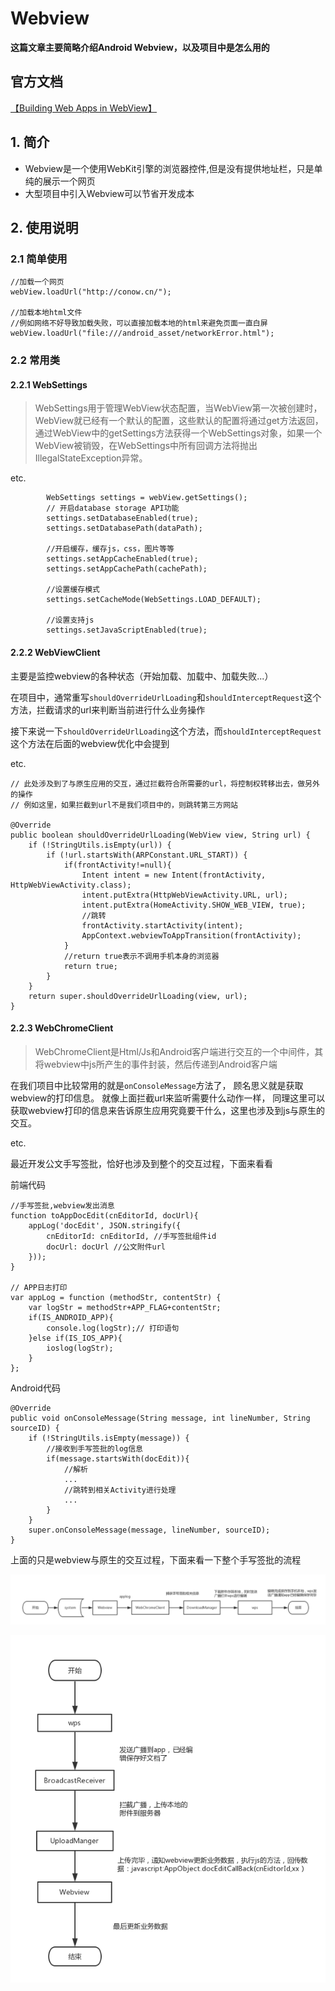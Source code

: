 # Webview
**这篇文章主要简略介绍Android Webview，以及项目中是怎么用的<br>**

## 官方文档
[【Building Web Apps in WebView】](https://developer.android.google.cn/guide/webapps/webview.html?hl=zh-cn)

## 1. 简介
* Webview是一个使用WebKit引擎的浏览器控件,但是没有提供地址栏，只是单纯的展示一个网页
* 大型项目中引入Webview可以节省开发成本

## 2. 使用说明
### 2.1 简单使用
```
//加载一个网页
webView.loadUrl("http://conow.cn/");

//加载本地html文件
//例如网络不好导致加载失败，可以直接加载本地的html来避免页面一直白屏
webView.loadUrl("file:///android_asset/networkError.html");
```


### 2.2 常用类

#### 2.2.1 WebSettings
> WebSettings用于管理WebView状态配置，当WebView第一次被创建时，WebView就已经有一个默认的配置，这些默认的配置将通过get方法返回，通过WebView中的getSettings方法获得一个WebSettings对象，如果一个WebView被销毁，在WebSettings中所有回调方法将抛出IllegalStateException异常。

etc.
```
        WebSettings settings = webView.getSettings();
        // 开启database storage API功能
        settings.setDatabaseEnabled(true);
        settings.setDatabasePath(dataPath);

        //开启缓存，缓存js，css，图片等等
        settings.setAppCacheEnabled(true);
        settings.setAppCachePath(cachePath);

        //设置缓存模式
        settings.setCacheMode(WebSettings.LOAD_DEFAULT);

        //设置支持js
        settings.setJavaScriptEnabled(true);
```


#### 2.2.2 WebViewClient
主要是监控webview的各种状态（开始加载、加载中、加载失败...）

在项目中，通常重写`shouldOverrideUrlLoading`和`shouldInterceptRequest`这个方法，拦截请求的url来判断当前进行什么业务操作

接下来说一下`shouldOverrideUrlLoading`这个方法，而`shouldInterceptRequest`这个方法在后面的webview优化中会提到

etc.
```
// 此处涉及到了与原生应用的交互，通过拦截符合所需要的url，将控制权转移出去，做另外的操作
// 例如这里，如果拦截到url不是我们项目中的，则跳转第三方网站

@Override
public boolean shouldOverrideUrlLoading(WebView view, String url) {
    if (!StringUtils.isEmpty(url)) {
        if (!url.startsWith(ARPConstant.URL_START)) {
            if(frontActivity!=null){
                Intent intent = new Intent(frontActivity, HttpWebViewActivity.class);
                intent.putExtra(HttpWebViewActivity.URL, url);
                intent.putExtra(HomeActivity.SHOW_WEB_VIEW, true);
                //跳转
                frontActivity.startActivity(intent);
                AppContext.webviewToAppTransition(frontActivity);
            }
            //return true表示不调用手机本身的浏览器
            return true;
        }
    }
    return super.shouldOverrideUrlLoading(view, url);
}
```

#### 2.2.3 WebChromeClient
> WebChromeClient是Html/Js和Android客户端进行交互的一个中间件，其将webview中js所产生的事件封装，然后传递到Android客户端

在我们项目中比较常用的就是`onConsoleMessage`方法了，
顾名思义就是获取webview的打印信息。
就像上面拦截url来监听需要什么动作一样，
同理这里可以获取webview打印的信息来告诉原生应用究竟要干什么，这里也涉及到js与原生的交互。

etc.

最近开发公文手写签批，恰好也涉及到整个的交互过程，下面来看看

前端代码
```
//手写签批,webview发出消息
function toAppDocEdit(cnEditorId, docUrl){
    appLog('docEdit', JSON.stringify({
        cnEditorId: cnEditorId, //手写签批组件id
        docUrl: docUrl //公文附件url
    }));
}

// APP日志打印
var appLog = function (methodStr, contentStr) {
    var logStr = methodStr+APP_FLAG+contentStr;
    if(IS_ANDROID_APP){
        console.log(logStr);// 打印语句
    }else if(IS_IOS_APP){
        ioslog(logStr);
    }
};
```

Android代码
```
@Override
public void onConsoleMessage(String message, int lineNumber, String sourceID) {
    if (!StringUtils.isEmpty(message)) {
        //接收到手写签批的log信息
        if(message.startsWith(docEdit)){
            //解析
            ...
            //跳转到相关Activity进行处理
            ...
        }
    }
    super.onConsoleMessage(message, lineNumber, sourceID);
}
```

上面的只是webview与原生的交互过程，下面来看一下整个手写签批的流程

![](https://github.com/ConowDevNotes/AndroidDevNotes/blob/master/res/img/webiewNotifyApp.png "webview通知原生")


![](https://github.com/ConowDevNotes/AndroidDevNotes/blob/master/res/img/appNotifyWebview.png "原生通知webview")
